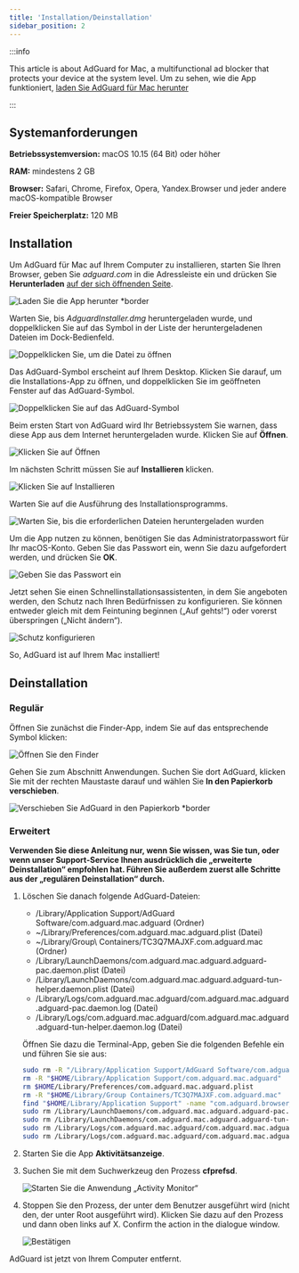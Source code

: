 ```yaml
---
title: 'Installation/Deinstallation'
sidebar_position: 2
---
```


:::info

This article is about AdGuard for Mac, a multifunctional ad blocker that protects your device at the system level. Um zu sehen, wie die App funktioniert, [laden Sie AdGuard für Mac herunter](https://agrd.io/download-kb-adblock)

:::

## Systemanforderungen

**Betriebssystemversion:** macOS 10.15 (64 Bit) oder höher

**RAM:** mindestens 2 GB

**Browser:** Safari, Chrome, Firefox, Opera, Yandex.Browser und jeder andere macOS-kompatible Browser

**Freier Speicherplatz:** 120 MB

## Installation

Um AdGuard für Mac auf Ihrem Computer zu installieren, starten Sie Ihren Browser, geben Sie *adguard.com* in die Adressleiste ein und drücken Sie **Herunterladen** [auf der sich öffnenden Seite](https://adguard.com/download.html?auto=1).

![Laden Sie die App herunter *border](https://cdn.adtidy.org/content/kb/ad_blocker/mac/1.jpg)

Warten Sie, bis *AdguardInstaller.dmg* heruntergeladen wurde, und doppelklicken Sie auf das Symbol in der Liste der heruntergeladenen Dateien im Dock-Bedienfeld.

![Doppelklicken Sie, um die Datei zu öffnen](https://cdn.adtidy.org/content/kb/ad_blocker/mac/installation_open_the_file.jpg)

Das AdGuard-Symbol erscheint auf Ihrem Desktop. Klicken Sie darauf, um die Installations-App zu öffnen, und doppelklicken Sie im geöffneten Fenster auf das AdGuard-Symbol.

![Doppelklicken Sie auf das AdGuard-Symbol](https://cdn.adtidy.org/content/kb/ad_blocker/mac/3.jpg)

Beim ersten Start von AdGuard wird Ihr Betriebssystem Sie warnen, dass diese App aus dem Internet heruntergeladen wurde. Klicken Sie auf **Öffnen**.

![Klicken Sie auf Öffnen](https://cdn.adtidy.org/content/kb/ad_blocker/mac/4.jpg)

Im nächsten Schritt müssen Sie auf **Installieren** klicken.

![Klicken Sie auf Installieren](https://cdn.adtidy.org/public/Adguard/kb/installation/Mac/en/5.png)

Warten Sie auf die Ausführung des Installationsprogramms.

![Warten Sie, bis die erforderlichen Dateien heruntergeladen wurden](https://cdn.adtidy.org/content/kb/ad_blocker/mac/6.jpg)

Um die App nutzen zu können, benötigen Sie das Administratorpasswort für Ihr macOS-Konto. Geben Sie das Passwort ein, wenn Sie dazu aufgefordert werden, und drücken Sie **OK**.

![Geben Sie das Passwort ein](https://cdn.adtidy.org/content/kb/ad_blocker/mac/7.jpg)

Jetzt sehen Sie einen Schnellinstallationsassistenten, in dem Sie angeboten werden, den Schutz nach Ihren Bedürfnissen zu konfigurieren. Sie können entweder gleich mit dem Feintuning beginnen („Auf gehts!“) oder vorerst überspringen („Nicht ändern“).

![Schutz konfigurieren](https://cdn.adtidy.org/content/kb/ad_blocker/mac/installation-wizard.jpg)

So, AdGuard ist auf Ihrem Mac installiert!

## Deinstallation

### Regulär

Öffnen Sie zunächst die Finder-App, indem Sie auf das entsprechende Symbol klicken:

![Öffnen Sie den Finder](https://cdn.adtidy.org/public/Adguard/En/Articles/howtodelete/finder.png)

Gehen Sie zum Abschnitt Anwendungen. Suchen Sie dort AdGuard, klicken Sie mit der rechten Maustaste darauf und wählen Sie **In den Papierkorb verschieben**.

![Verschieben Sie AdGuard in den Papierkorb *border](https://cdn.adtidy.org/content/kb/ad_blocker/mac/11.jpg)

### Erweitert

**Verwenden Sie diese Anleitung nur, wenn Sie wissen, was Sie tun, oder wenn unser Support-Service Ihnen ausdrücklich die „erweiterte Deinstallation“ empfohlen hat. Führen Sie außerdem zuerst alle Schritte aus der „regulären Deinstallation“ durch.**

1. Löschen Sie danach folgende AdGuard-Dateien:
    - /Library/Application Support/AdGuard Software/com.adguard.mac.adguard (Ordner)
    - ~/Library/Preferences/com.adguard.mac.adguard.plist (Datei)
    - ~/Library/Group\ Containers/TC3Q7MAJXF.com.adguard.mac (Ordner)
    - /Library/LaunchDaemons/com.adguard.mac.adguard.adguard-pac.daemon.plist (Datei)
    - /Library/LaunchDaemons/com.adguard.mac.adguard.adguard-tun-helper.daemon.plist (Datei)
    - /Library/Logs/com.adguard.mac.adguard/com.adguard.mac.adguard.adguard-pac.daemon.log (Datei)
    - /Library/Logs/com.adguard.mac.adguard/com.adguard.mac.adguard.adguard-tun-helper.daemon.log (Datei)

    Öffnen Sie dazu die Terminal-App, geben Sie die folgenden Befehle ein und führen Sie sie aus:

    ```bash
    sudo rm -R "/Library/Application Support/AdGuard Software/com.adguard.mac.adguard"
    rm -R "$HOME/Library/Application Support/com.adguard.mac.adguard"
    rm $HOME/Library/Preferences/com.adguard.mac.adguard.plist
    rm -R "$HOME/Library/Group Containers/TC3Q7MAJXF.com.adguard.mac"
    find "$HOME/Library/Application Support" -name "com.adguard.browser_extension_host.nm.json" -delete
    sudo rm /Library/LaunchDaemons/com.adguard.mac.adguard.adguard-pac.daemon.plist
    sudo rm /Library/LaunchDaemons/com.adguard.mac.adguard.adguard-tun-helper.daemon.plist
    sudo rm /Library/Logs/com.adguard.mac.adguard/com.adguard.mac.adguard.adguard-pac.daemon.log
    sudo rm /Library/Logs/com.adguard.mac.adguard/com.adguard.mac.adguard.adguard-tun-helper.daemon.log
    ```

1. Starten Sie die App **Aktivitätsanzeige**.
1. Suchen Sie mit dem Suchwerkzeug den Prozess **cfprefsd**.

    ![Starten Sie die Anwendung „Activity Monitor“](https://cdn.adtidy.org/content/kb/ad_blocker/mac/22.jpg)

1. Stoppen Sie den Prozess, der unter dem Benutzer ausgeführt wird (nicht den, der unter Root ausgeführt wird). Klicken Sie dazu auf den Prozess und dann oben links auf X. Confirm the action in the dialogue window.

    ![Bestätigen](https://cdn.adtidy.org/content/kb/ad_blocker/mac/33.jpg)

AdGuard ist jetzt von Ihrem Computer entfernt.
